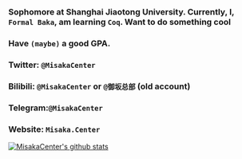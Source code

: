 ### Sophomore at Shanghai Jiaotong University. Currently, I, `Formal Baka`, am learning `Coq`. Want to do something cool
### Have `(maybe)` a good GPA.
### Twitter: `@MisakaCenter`
### Bilibili: `@MisakaCenter` or `@御坂总部` (old account)
### Telegram:`@MisakaCenter`
### Website: `Misaka.Center`
[![MisakaCenter's github stats](https://github-readme-stats.vercel.app/api?username=misakacenter&show_icons=true)](https://github.com/anuraghazra/github-readme-stats)
